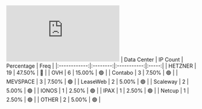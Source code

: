 ![Diagramm](https://github.com/obajay/StateSync-snapshots/blob/main/Projects/AndromedaProtocol/1/README.md)
| Data Center | IP Count | Percentage | Freq |
|:------------:|:--------:|:-----------:|:-----:|
| HETZNER | 19 | 47.50% | 🔴 |
| OVH | 6 | 15.00% | 🟢 |
| Contabo | 3 | 7.50% | 🟢 |
| MEVSPACE | 3 | 7.50% | 🟢 |
| LeaseWeb | 2 | 5.00% | 🟢 |
| Scaleway | 2 | 5.00% | 🟢 |
| IONOS | 1 | 2.50% | 🟢 |
| IPAX | 1 | 2.50% | 🟢 |
| Netcup | 1 | 2.50% | 🟢 |
| OTHER | 2 | 5.00% | 🟢 |